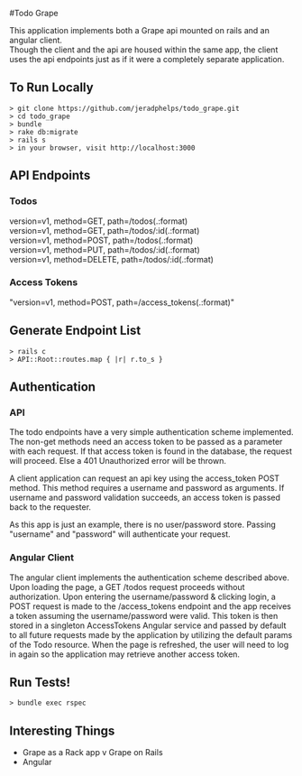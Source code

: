 #Todo Grape

This application implements both a Grape api mounted on rails and an angular client.  
Though the client and the api are housed within the same app, the client uses the api endpoints just as if it were a completely separate application.

## To Run Locally

    > git clone https://github.com/jeradphelps/todo_grape.git
    > cd todo_grape
    > bundle
    > rake db:migrate
    > rails s
    > in your browser, visit http://localhost:3000
    
## API Endpoints

### Todos
version=v1, method=GET, path=/todos(.:format)  
version=v1, method=GET, path=/todos/:id(.:format)  
version=v1, method=POST, path=/todos(.:format)  
version=v1, method=PUT, path=/todos/:id(.:format)  
version=v1, method=DELETE, path=/todos/:id(.:format)  

### Access Tokens
"version=v1, method=POST, path=/access_tokens(.:format)"

## Generate Endpoint List

    > rails c
    > API::Root::routes.map { |r| r.to_s }

## Authentication

### API

The todo endpoints have a very simple authentication scheme implemented.  The non-get methods need an access token to be passed as a parameter with each request.  If that access token is found in the database, the request will proceed.  Else a 401 Unauthorized error will be thrown.

A client application can request an api key using the access_token POST method.  This method requires a username and password as arguments.  If username and password validation succeeds, an access token is passed back to the requester.

As this app is just an example, there is no user/password store.  Passing "username" and "password" will authenticate your request.

### Angular Client

The angular client implements the authentication scheme described above.  Upon loading the page, a GET /todos request proceeds without authorization.  Upon entering the username/password & clicking login, a POST request is made to the /access_tokens endpoint and the app receives a token assuming the username/password were valid.  This token is then stored in a singleton AccessTokens Angular service and passed by default to all future requests made by the application by utilizing the default params of the Todo resource.  When the page is refreshed, the user will need to log in again so the application may retrieve another access token.


## Run Tests!

    > bundle exec rspec
    
## Interesting Things
* Grape as a Rack app v Grape on Rails
* Angular

